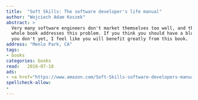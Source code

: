 ```yaml
---
title:  "Soft Skills: The software developer's life manual"
author: "Wojciech Adam Koszek"
abstract: >
  Very many software engineers don't market themselves too well, and the
  whole book addresses this problem. If you think you should have a blog but
  you don't yet, I feel like you will benefit greatly from this book.
address: "Menlo Park, CA"
tags:
- books
categories: books
read:	2016-07-18
ads:
- <a href="https://www.amazon.com/Soft-Skills-software-developers-manual/dp/1617292397/ref=as_li_ss_il?ie=UTF8&qid=1469775259&sr=8-1&keywords=soft+skills&linkCode=li2&tag=wkoszek08-20&linkId=e69a29f9e55b0065d3545d1f08d5c166" target="_blank"><img border="0" src="//ws-na.amazon-adsystem.com/widgets/q?_encoding=UTF8&ASIN=1617292397&Format=_SL160_&ID=AsinImage&MarketPlace=US&ServiceVersion=20070822&WS=1&tag=wkoszek08-20" ></a><img src="https://ir-na.amazon-adsystem.com/e/ir?t=wkoszek08-20&l=li2&o=1&a=1617292397" width="1" height="1" border="0" alt="" style="border:none !important; margin:0px !important;" />
spellcheck-allow:
- 
---
```


